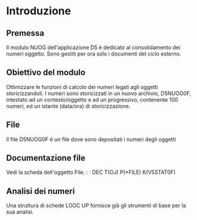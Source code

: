 # Introduzione

## Premessa
Il modulo NUOG dell'applicazione D5 è dedicato al consolidamento dei numeri oggetto.
Sono gestiti per ora solo i documenti del ciclo esterno.

## Obiettivo del modulo
Ottimizzare le funzioni di calcolo dei numeri legati agli oggetti storicizzandoli.
I numeri sono storicizzati in un nuovo archivio, D5NUOG0F, intestato ad un contesto/oggetto e ad
un progressivo, contenente 100 numeri, ed un istante (data/ora) di storicizzazione.

## File
Il file D5NUOG0F è un file dove sono depositati i numeri degli oggetti

## Documentazione file
Vedi la scheda dell'oggetto File.
 :  : DEC T(OJ) P(*FILE) K(V5STAT0F)

## Analisi dei numeri
Una struttura di schede LOOC UP fornisce già gli strumenti di base per la sua analisi.
